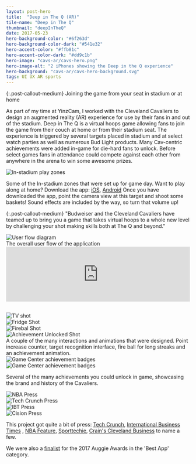 ```yaml
---
layout: post-hero
title:  "Deep in The Q (AR)"
tile-name: "Deep in The Q"
thumbnail: "deepInTheQ"
date: 2017-05-23
hero-background-color: "#6f263d"
hero-background-color-dark: "#541e32"
hero-accent-color: "#ffb81c"
hero-accent-color-dark: "#dd9c1b"
hero-image: "cavs-ar/cavs-hero.png"
hero-image-alt: "2 iPhones showing the Deep in the Q experience"
hero-background: "cavs-ar/cavs-hero-background.svg"
tags: UI UX AR sports
---
```


{:.post-callout-medium}
Joining the game from your seat in stadium or at home

<!-- <div class="image-container"><img src="../img/cavs-ar/deepinTheQHero.png" alt="Hero Image"/></div> -->

As part of my time at YinzCam, I worked with the Cleveland Cavaliers to design an augmented reality (AR) experience for use by their fans in and out of the stadium. Deep in The Q is a virtual hoops game allowing fans to join the game from their couch at home or from their stadium seat. The experience is triggered by several targets placed in stadium and at select watch parties as well as numerous Bud Light products. Many Cav-centric achievements were added in-game for die-hard fans to unlock. Before select games fans in attendance could compete against each other from anywhere in the arena to win some awesome prizes.

<div class="grid-x">
  <div class="cell small-12">
    <img src="../img/cavs-ar/in-stadium.jpg" alt="In-stadium play zones">
  </div>
</div>

Some of the In-stadium zones that were set up for game day. Want to play along at home? Download the app: <a target="_blank" rel="noopener" href="https://itunes.apple.com/us/app/deep-in-the-q/id1225687551?mt=8">iOS</a>, <a target="_blank" rel="noopener" href="https://play.google.com/store/apps/details?id=com.yinzcam.deepintheq&hl=en">Android</a> Once you have downloaded the app, point the camera view at this target and shoot some baskets! Sound effects are included by the way, so turn that volume up!


{:.post-callout-medium}
"Budweiser and the Cleveland Cavaliers have teamed up to bring you a game that takes virtual hoops to a whole new level by challenging your shot making skills both at The Q and beyond."

<div class="grid-x">
  <div class="cell">
    <img src="../img/cavs-ar/userflow.jpg" alt="User flow diagram">
  </div>
</div>
The overall user flow of the application

<div class="grid-x">
  <div class="cell">
    <iframe width="100%" src="https://www.youtube.com/embed/Iwb5-t_nVJE" title="YouTube video player" frameborder="0" allow="accelerometer; autoplay; clipboard-write; encrypted-media; gyroscope; picture-in-picture" allowfullscreen></iframe>
  </div>
</div>


<div class="grid-x" style="margin-top:30px">
  <div class="small-6 medium-3 cell"><img src="../img/cavs-ar/tv.gif" alt="TV shot"/></div>
  <div class="small-6 medium-3 cell"><img src="../img/cavs-ar/fridge.gif" alt="Fridge Shot"/></div>
  <div class="small-6 medium-3 cell"><img src="../img/cavs-ar/fire.gif" alt="Firebal Shot"/></div>
  <div class="small-6 medium-3 cell"><img src="../img/cavs-ar/brickhouse.gif" alt="Achievement Unlocked Shot"/></div>
</div>
A couple of the many interactions and animations that were designed. Point increase counter, target recognition interface, fire ball for long streaks and an achievement animation.

<div class="grid-x">
  <div class="cell small-12 medium-6">
    <img src="../img/cavs-ar/awards2.jpg" alt="Game Center achievement badges">
  </div>
  <div class="cell small-12 medium-6">
    <img src="../img/cavs-ar/awards.jpg" alt="Game Center achievement badges">
  </div>
</div>

Several of the many achievements you could unlock in game, showcasing the brand and history of the Cavaliers.

<div class="grid-x">
    <div class="medium-6 large-6 cell">
    <img src="../img/cavs-ar/nba.png" alt="NBA Press" /></div>
    <div class="medium-6 large-6 cell">
    <img src="../img/cavs-ar/techcrunch.png" alt="Tech Crunch Press" /></div>
    <div class="medium-6 large-6 cell">
    <img src="../img/cavs-ar/ibt.png" alt="IBT Press" /></div>
    <div class="medium-6 large-6 cell">
    <img src="../img/cavs-ar/cision.png" alt="Cision Press" /></div>
</div>

This project got quite a bit of press: <a href="https://techcrunch.com/2017/04/19/an-nba-team-is-turning-their-scoreboard-into-an-ar-basketball-game/">Tech Crunch</a>, <a href="https://www.ibtimes.co.uk/nba-basketball-team-launches-augmented-reality-game-app-distract-you-tournaments-1617856">International Business Times</a> , <a href="https://www.nba.com/cavaliers/features/deep-in-the-q-180509">NBA Feature</a>, <a href="https://www.sporttechie.com/cleveland-cavaliers-transform-quicken-loans-arena-jumbotron-into-virtual-pop-a-shot/">Sporttechie</a>, <a href="https://www.crainscleveland.com/article/20170420/BLOGS06/170429978/cavs-yinzcam-combine-to-create-augmented-reality-app">Crain's Cleveland Business</a> to name a few.

We were also a <a href="http://awe2017.com/2017-auggie-awards.html">finalist</a> for the 2017 Auggie Awards in the 'Best App' category.